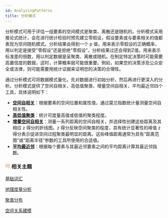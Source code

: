 ```yaml
---
id: AnalyzingPatterns
title: 分析模式
---
```

分析模式可用于评估一组要素的空间模式是聚类、离散还是随机的。分析模式采用推论式统计，会在进行统计检验时预先建立零假设，假设要素或与要素相关的值都表现为空间随机模式。分析结果会得到一个
p
值，用来表示零假设的正确概率，用以判定是接受"零假设"还是拒绝"零假设"。分析结果过还会得到Z值，用来表示标准差的倍数，用以判定数据是呈聚类、离散或随机。在制定特定决策时可能需要高置信度的数据，这时，计算概率就可能很重要。例如，如果您的决策涉及公众安全或法律，则可能需要用统计证据来证明您的决策的合理性。

通过分析模式可将数据模式量化，先对数据进行初始分析，然后再进行更深入的分析。分析模式提供了空间自相关、高低值聚类、增量空间自相关、平均最近邻四个工具，具体说明如下：

  * [**空间自相关**](SpatialAutocorrelationl)：根据要素的空间位置和属性值，通过莫兰指数统计量测量空间自相关性。
  * [**高低值聚类**](HighLowClusteringl)：统计可度量高值或低值的聚类程度。
  * [**增量空间自相关**](IncrementalSpatialAutocorrelationl)：测量一系列距离的空间自相关，并选择性创建这些距离及其相应 z 得分的折线图。z 得分反映空间聚类的程度，具有统计显著性的峰值 z 得分表示促进空间过程聚类最明显的距离。这些峰值距离通常为具有“距离范围”或“距离半径”参数的工具所使用的合适值。
  * [**平均最近邻**](AverageNearestNeighborl)：根据每个要素与其最近邻要素之间的平均距离计算其最近邻指数。

### ![](img/seealso.png) 相关主题

[基础词汇](BasicVocabularyl)

[地理度量分析](MeasureGeographicDistributionsl)

[聚类分布](Clustersl)

[空间关系建模](SpatialRelationshipModelingl)



